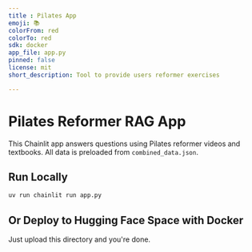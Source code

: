 ```yaml
---
title : Pilates App
emoji: 📚
colorFrom: red
colorTo: red
sdk: docker
app_file: app.py
pinned: false
license: mit
short_description: Tool to provide users reformer exercises

---
```


# Pilates Reformer RAG App

This Chainlit app answers questions using Pilates reformer videos and textbooks. All data is preloaded from `combined_data.json`.

## Run Locally

```bash
uv run chainlit run app.py
```

## Or Deploy to Hugging Face Space with Docker
Just upload this directory and you're done.
